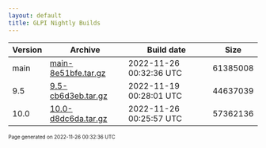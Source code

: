 ```yaml
---
layout: default
title: GLPI Nightly Builds
---
```


Version|Archive|Build date|Size
---|---|---|---
main|[main-8e51bfe.tar.gz](main-8e51bfe.tar.gz)|2022-11-26 00:32:36 UTC|61385008
9.5|[9.5-cb6d3eb.tar.gz](9.5-cb6d3eb.tar.gz)|2022-11-19 00:28:01 UTC|44637039
10.0|[10.0-d8dc6da.tar.gz](10.0-d8dc6da.tar.gz)|2022-11-26 00:25:57 UTC|57362136

<font size="1">Page generated on 2022-11-26 00:32:36 UTC</font>
